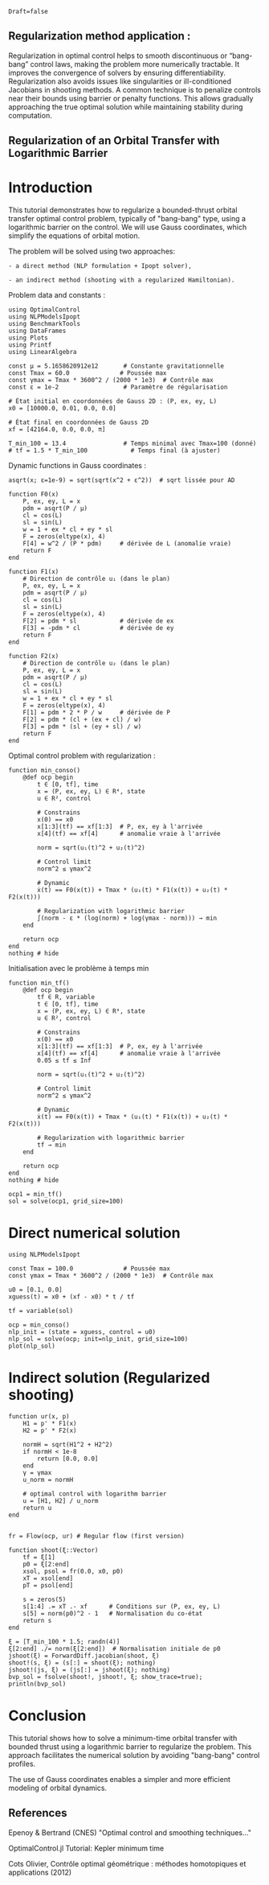 ```@meta
Draft=false
```
## Regularization method application :

Regularization in optimal control helps to smooth discontinuous or “bang-bang” control laws, making the problem more numerically tractable. It improves the convergence of solvers by ensuring differentiability. Regularization also avoids issues like singularities or ill-conditioned Jacobians in shooting methods. A common technique is to penalize controls near their bounds using barrier or penalty functions. This allows gradually approaching the true optimal solution while maintaining stability during computation.

## Regularization of an Orbital Transfer with Logarithmic Barrier

# Introduction

This tutorial demonstrates how to regularize a bounded-thrust orbital transfer optimal control problem, typically of "bang-bang" type, using a logarithmic barrier on the control. We will use Gauss coordinates, which simplify the equations of orbital motion.

The problem will be solved using two approaches:

    - a direct method (NLP formulation + Ipopt solver),

    - an indirect method (shooting with a regularized Hamiltonian).

Problem data and constants :

```@example orbit
using OptimalControl
using NLPModelsIpopt
using BenchmarkTools
using DataFrames
using Plots
using Printf
using LinearAlgebra

const μ = 5.1658620912e12       # Constante gravitationnelle
const Tmax = 60.0              # Poussée max
const γmax = Tmax * 3600^2 / (2000 * 1e3)  # Contrôle max
const ε = 1e-2                  # Paramètre de régularisation

# État initial en coordonnées de Gauss 2D : (P, ex, ey, L)
x0 = [10000.0, 0.01, 0.0, 0.0]

# État final en coordonnées de Gauss 2D
xf = [42164.0, 0.0, 0.0, π]

T_min_100 = 13.4                # Temps minimal avec Tmax=100 (donné)
# tf = 1.5 * T_min_100            # Temps final (à ajuster)
```

Dynamic functions in Gauss coordinates :

```@example orbit
asqrt(x; ε=1e-9) = sqrt(sqrt(x^2 + ε^2))  # sqrt lissée pour AD

function F0(x)
    P, ex, ey, L = x
    pdm = asqrt(P / μ)
    cl = cos(L)
    sl = sin(L)
    w = 1 + ex * cl + ey * sl
    F = zeros(eltype(x), 4)
    F[4] = w^2 / (P * pdm)     # dérivée de L (anomalie vraie)
    return F
end

function F1(x)
    # Direction de contrôle u₁ (dans le plan)
    P, ex, ey, L = x
    pdm = asqrt(P / μ)
    cl = cos(L)
    sl = sin(L)
    F = zeros(eltype(x), 4)
    F[2] = pdm * sl            # dérivée de ex
    F[3] = -pdm * cl           # dérivée de ey
    return F
end

function F2(x)
    # Direction de contrôle u₂ (dans le plan)
    P, ex, ey, L = x
    pdm = asqrt(P / μ)
    cl = cos(L)
    sl = sin(L)
    w = 1 + ex * cl + ey * sl
    F = zeros(eltype(x), 4)
    F[1] = pdm * 2 * P / w     # dérivée de P
    F[2] = pdm * (cl + (ex + cl) / w)
    F[3] = pdm * (sl + (ey + sl) / w)
    return F
end
```

Optimal control problem with regularization :

```@example orbit
function min_conso()
    @def ocp begin
        t ∈ [0, tf], time
        x = (P, ex, ey, L) ∈ R⁴, state
        u ∈ R², control

        # Constrains
        x(0) == x0
        x[1:3](tf) == xf[1:3]  # P, ex, ey à l'arrivée
        x[4](tf) == xf[4]      # anomalie vraie à l'arrivée

        norm = sqrt(u₁(t)^2 + u₂(t)^2)

        # Control limit
        norm^2 ≤ γmax^2

        # Dynamic
        ẋ(t) == F0(x(t)) + Tmax * (u₁(t) * F1(x(t)) + u₂(t) * F2(x(t)))

        # Regularization with logarithmic barrier
        ∫(norm - ε * (log(norm) + log(γmax - norm))) → min
    end

    return ocp
end
nothing # hide
```

Initialisation avec le problème à temps min

```@example orbit
function min_tf()
    @def ocp begin
        tf ∈ R, variable
        t ∈ [0, tf], time
        x = (P, ex, ey, L) ∈ R⁴, state
        u ∈ R², control

        # Constrains
        x(0) == x0
        x[1:3](tf) == xf[1:3]  # P, ex, ey à l'arrivée
        x[4](tf) == xf[4]      # anomalie vraie à l'arrivée
        0.05 ≤ tf ≤ Inf
                
        norm = sqrt(u₁(t)^2 + u₂(t)^2)

        # Control limit
        norm^2 ≤ γmax^2

        # Dynamic
        ẋ(t) == F0(x(t)) + Tmax * (u₁(t) * F1(x(t)) + u₂(t) * F2(x(t)))

        # Regularization with logarithmic barrier
        tf → min
    end

    return ocp
end
nothing # hide

ocp1 = min_tf()
sol = solve(ocp1, grid_size=100)
```


# Direct numerical solution

```@example orbit
using NLPModelsIpopt

const Tmax = 100.0              # Poussée max
const γmax = Tmax * 3600^2 / (2000 * 1e3)  # Contrôle max

u0 = [0.1, 0.0]
xguess(t) = x0 + (xf - x0) * t / tf

tf = variable(sol)

ocp = min_conso()
nlp_init = (state = xguess, control = u0)
nlp_sol = solve(ocp; init=nlp_init, grid_size=100)
plot(nlp_sol)
```

# Indirect solution (Regularized shooting)

```@example orbit
function ur(x, p)
    H1 = p' * F1(x)
    H2 = p' * F2(x)

    normH = sqrt(H1^2 + H2^2)
    if normH < 1e-8
        return [0.0, 0.0]
    end
    γ = γmax
    u_norm = normH

    # optimal control with logarithm barrier
    u = [H1, H2] / u_norm
    return u
end


fr = Flow(ocp, ur) # Regular flow (first version)

function shoot(ξ::Vector)
    tf = ξ[1]
    p0 = ξ[2:end]
    xsol, psol = fr(0.0, x0, p0)
    xT = xsol[end]
    pT = psol[end]

    s = zeros(5)
    s[1:4] .= xT .- xf      # Conditions sur (P, ex, ey, L)
    s[5] = norm(p0)^2 - 1   # Normalisation du co-état
    return s
end

ξ = [T_min_100 * 1.5; randn(4)]
ξ[2:end] ./= norm(ξ[2:end])  # Normalisation initiale de p0
jshoot(ξ) = ForwardDiff.jacobian(shoot, ξ)
shoot!(s, ξ) = (s[:] = shoot(ξ); nothing)
jshoot!(js, ξ) = (js[:] = jshoot(ξ); nothing)
bvp_sol = fsolve(shoot!, jshoot!, ξ; show_trace=true); println(bvp_sol)
```

# Conclusion

This tutorial shows how to solve a minimum-time orbital transfer with bounded thrust using a logarithmic barrier to regularize the problem. This approach facilitates the numerical solution by avoiding "bang-bang" control profiles.

The use of Gauss coordinates enables a simpler and more efficient modeling of orbital dynamics.

## References

Epenoy & Bertrand (CNES) "Optimal control and smoothing techniques..."

OptimalControl.jl Tutorial: Kepler minimum time

Cots Olivier, Contrôle optimal géométrique : méthodes homotopiques et applications (2012)
